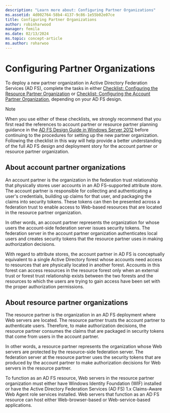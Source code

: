 ```yaml
---
description: "Learn more about: Configuring Partner Organizations"
ms.assetid: 4d002764-58b4-4137-9c86-1e55b02e07ce
title: Configuring Partner Organizations
author: robinharwood
manager: femila
ms.date: 02/13/2024
ms.topic: concept-article
ms.author: roharwoo
---
```


# Configuring Partner Organizations

To deploy a new partner organization in Active Directory Federation Services \(AD FS\), complete the tasks in either [Checklist: Configuring the Resource Partner Organization](Checklist--Configuring-the-Resource-Partner-Organization.md) or [Checklist: Configuring the Account Partner Organization](Checklist--Configuring-the-Account-Partner-Organization.md), depending on your AD FS design.

> [!NOTE]
> When you use either of these checklists, we strongly recommend that you first read the references to account partner or resource partner planning guidance in the [AD FS Design Guide in Windows Server 2012](../design/ad-fs-design-guide-in-windows-server-2012.md) before continuing to the procedures for setting up the new partner organization. Following the checklist in this way will help provide a better understanding of the full AD FS design and deployment story for the account partner or resource partner organization.

## About account partner organizations
An account partner is the organization in the federation trust relationship that physically stores user accounts in an AD FS–supported attribute store. The account partner is responsible for collecting and authenticating a user's credentials, building up claims for that user, and packaging the claims into security tokens. These tokens can then be presented across a federation trust to enable access to Web\-based resources that are located in the resource partner organization.

In other words, an account partner represents the organization for whose users the account\-side federation server issues security tokens. The federation server in the account partner organization authenticates local users and creates security tokens that the resource partner uses in making authorization decisions.

With regard to attribute stores, the account partner in AD FS is conceptually equivalent to a single Active Directory forest whose accounts need access to resources that are physically located in another forest. Accounts in this forest can access resources in the resource forest only when an external trust or forest trust relationship exists between the two forests and the resources to which the users are trying to gain access have been set with the proper authorization permissions.

## About resource partner organizations
The resource partner is the organization in an AD FS deployment where Web servers are located. The resource partner trusts the account partner to authenticate users. Therefore, to make authorization decisions, the resource partner consumes the claims that are packaged in security tokens that come from users in the account partner.

In other words, a resource partner represents the organization whose Web servers are protected by the resource\-side federation server. The federation server at the resource partner uses the security tokens that are produced by the account partner to make authorization decisions for Web servers in the resource partner.

To function as an AD FS resource, Web servers in the resource partner organization must either have Windows Identity Foundation \(WIF\) installed or have the Active Directory Federation Services \(AD FS\) 1.x Claims\-Aware Web Agent role services installed. Web servers that function as an AD FS resource can host either Web\-browser\-based or Web\-service\-based applications.
